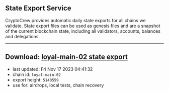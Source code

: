 ## State Export Service
CryptoCrew provides automatic daily state exports for all chains we validate. State export files can be used as genesis files and are a snapshot of the current blockchain state, including all validators, accounts, balances and delegations.

---
**Download: [loyal-main-02 state export](https://dl.ccvalidators.com/SERVICE/loyal/loyal-main-02_export_5140559.json)**
---

- last updated: Fri Nov 17 2023 04:41:32
- chain id: `loyal-main-02`
- export height: `5140559`
- use for: airdrops, local tests, chain recovery

